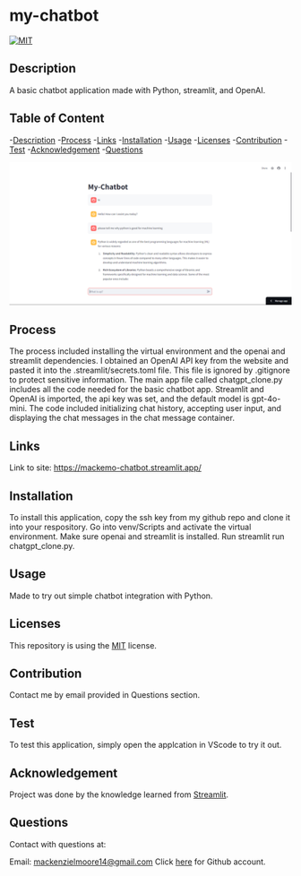 # my-chatbot

[![MIT](https://img.shields.io/badge/License-MIT-yellow.svg)](https://opensource.org/licenses/MIT)
  

## Description
A basic chatbot application made with Python, streamlit, and OpenAI. 


## Table of Content
-[Description](#Description)
-[Process](#Process)
-[Links](#Links)
-[Installation](#Installation)
-[Usage](#Usage)
-[Licenses](#Licenses)
-[Contribution](#Contribution)
-[Test](#Test)
-[Acknowledgement](#Acknowledgement)
-[Questions](#Questions)

<img src="./images/ss1.png"/>

## Process
The process included installing the virtual environment and the openai and streamlit dependencies. I obtained an OpenAI API key from the website and pasted it into the .streamlit/secrets.toml file. This file is ignored by .gitignore to protect sensitive information. The main app file called chatgpt_clone.py includes all the code needed for the basic chatbot app. Streamlit and OpenAI is imported, the api key was set, and the default model is gpt-4o-mini. The code included initializing chat history, accepting user input, and displaying the chat messages in the chat message container.


## Links
Link to site: https://mackemo-chatbot.streamlit.app/

## Installation
To install this application, copy the ssh key from my github repo and clone it into your respository. Go into venv/Scripts and activate the virtual environment. Make sure openai and streamlit is installed. Run streamlit run chatgpt_clone.py.


## Usage
Made to try out simple chatbot integration with Python.


## Licenses
This repository is using the [MIT](https://opensource.org/licenses/MIT) license.


## Contribution
Contact me by email provided in Questions section.


## Test
To test this application, simply open the applcation in VScode to try it out.


## Acknowledgement
Project was done by the knowledge learned from [Streamlit](https://docs.streamlit.io/develop/tutorials/llms/build-conversational-apps).


## Questions
Contact with questions at:

Email: mackenzielmoore14@gmail.com
Click [here](https://github.com/mackemo) for Github account.